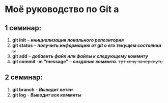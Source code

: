 # Моё руководство по Git a
## 1 семинар:
1. **git init** – ***инициализация локального репозитория***
2. **git status** – ***получить информацию от git о его текущем состоянии*** ~~ы~~
3. **git add** – ***добавить файл или файлы к следующему коммиту***
4. **git commit -m “message”** – ***создание коммита.***
 ~~тут хочу зачеркнуть~~ 
 ## 2 семинар:
 1. **git branch** - ***Выводит ветки***
 2. **git log** - ***Выводит вск коммиты***